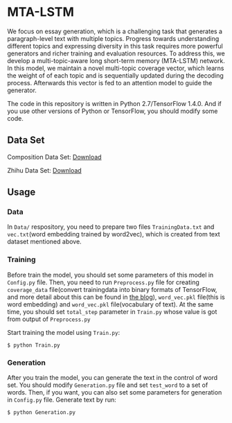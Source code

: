 # MTA-LSTM
We focus on essay generation, which is a challenging task that generates a paragraph-level text with multiple topics. Progress towards understanding different topics and expressing diversity in this task requires more powerful generators and richer training and evaluation resources. To address this, we develop a multi-topic-aware long short-term memory (MTA-LSTM) network. In this model, we maintain a novel multi-topic coverage vector, which learns the weight of of each topic and is sequentially updated during the decoding process. Afterwards this vector is fed to an attention model to guide the generator.

The code in this repository is written in Python 2.7/TensorFlow 1.4.0. And if you use other versions of Python or TensorFlow, you should modify some code. 

## Data Set

Composition Data Set: [Download](https://pan.baidu.com/s/1_JPh5-g2rry2QmbjQ3pZ6w)

Zhihu Data Set: [Download](https://pan.baidu.com/s/1eC4gb_We33kr-ZbHn3KdIA)

## Usage

### Data

In `Data/` respository, you need to prepare two files `TrainingData.txt` and `vec.txt`(word embedding trained by word2vec), which is created from text dataset mentioned above.

### Training

Before train the model, you should set some parameters of this model in `Config.py` file. Then, you need to run `Preprocess.py` file for creating `coverage_data` file(convert trainingdata into binary formats of TensorFlow, and more detail about this can be found in [the blog](https://indico.io/blog/tensorflow-data-inputs-part1-placeholders-protobufs-queues/)), `word_vec.pkl` file(this is word embedding) and `word_vec.pkl` file(vocabulary of text). At the same time, you should set `total_step` parameter in `Train.py` whose value is got from output of `Preprocess.py`

Start training the model using `Train.py`:

```
$ python Train.py
```

### Generation

After you train the model, you can generate the text in the control of word set. You should modify `Generation.py` file and set `test_word` to a set of words. Then, if you want, you can also set some parameters for generation in `Config.py` file. Generate text by run:

```
$ python Generation.py
```

